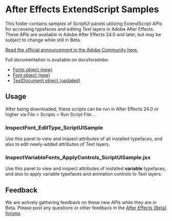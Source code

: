 # After Effects ExtendScript Samples

This folder contains samples of ScriptUI panels utilizing ExtendScript APIs for accessing typefaces and editing Text layers in Adobe After Effects. These APIs are available in Adobe After Effects 24.0 and later, but may be subject to change while still in Beta.

[Read the official announcement in the Adobe Community here.](https://community.adobe.com/t5/after-effects-beta-discussions/new-text-scripting-hooks-starting-after-effects-beta-24-0x14/td-p/13976407)

Full documentation is available on docsforadobe:
- [Fonts object (new)](https://ae-scripting.docsforadobe.dev/other/fontsobject.html)
- [Font object (new)](https://ae-scripting.docsforadobe.dev/other/fontobject.html)
- [TextDocument object (updated)](https://ae-scripting.docsforadobe.dev/other/textdocument.html)


## Usage

After being downloaded, these scripts can be run in After Effects 24.0 or higher via File > Scripts > Run Script File...

### InspectFont_EditType_ScriptUISample

Use this panel to view and inspect attributes of all installed typefaces, and also to edit newly-added attributes of Text layers.

### InspectVariableFonts_ApplyControls_ScriptUISample.jsx

Use this panel to view and inspect attributes of installed **variable** typefaces, and also to apply variable typefaces and animation controls to Text layers.

## Feedback

We are actively gathering feedback on these new APIs while they are in Beta. Please post any questions or other feedback in the [After Effects (Beta) forums](https://community.adobe.com/t5/after-effects-beta/ct-p/ct-after-effects-beta?page=1&sort=latest_replies&filter=all&lang=all&tabid=discussions).
